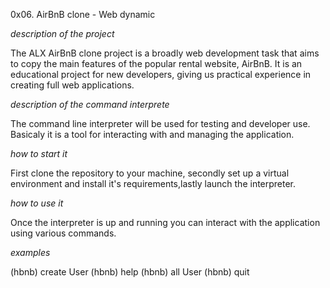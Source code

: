 0x06. AirBnB clone - Web dynamic

*description of the project*

The ALX AirBnB clone project is a broadly web development task that aims to copy the main features of the popular rental website, AirBnB. It is an educational project for new developers, giving us practical experience in creating full web applications.

*description of the command interprete*

The command line interpreter will be used for testing and developer use. Basicaly it is a tool for interacting with and managing the application.

*how to start it*

First clone the repository to your machine, secondly set up a virtual environment and install it's requirements,lastly launch the interpreter.

*how to use it*

Once the interpreter is up and running you can interact with the application using various commands.

*examples*

(hbnb) create User
(hbnb) help
(hbnb) all User
(hbnb) quit
